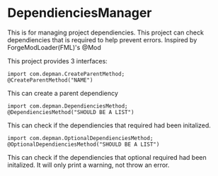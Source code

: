 # DependienciesManager
This is for managing project dependiencies.
This project can check dependiencies that is required to help prevent errors.
Inspired by ForgeModLoader(FML)'s @Mod

This project provides 3 interfaces:
  
    import com.depman.CreateParentMethod;
    @CreateParentMethod("NAME")

This can create a parent dependiency

    import com.depman.DependienciesMethod;
    @DependienciesMethod("SHOULD BE A LIST")

This can check if the dependiencies that required had been initalized.

    import com.depman.OptionalDependienciesMethod;
    @OptionalDependienciesMethod("SHOULD BE A LIST")

This can check if the dependiencies that optional required had been initalized. It will only print a warning, not throw an error.


  
